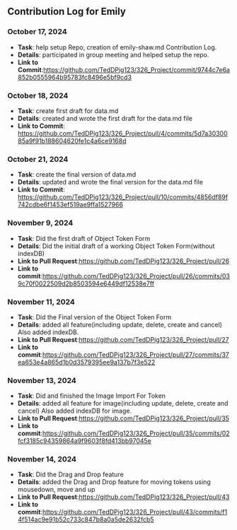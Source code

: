 ## Contribution Log for Emily

### October 17, 2024
- **Task**: help setup Repo, creation of emily-shaw.md Contribution Log.
- **Details**: participated in group meeting and helped setup the repo.
- **Link to Commit**:https://github.com/TedDPig123/326_Project/commit/9744c7e6a852b0555964b95783fc8496e5bf9cd3

### October 18, 2024
- **Task**: create first draft for data.md
- **Details**: created and wrote the first draft for the data.md file
- **Link to Commit**: https://github.com/TedDPig123/326_Project/pull/4/commits/5d7a3030085a9f91b188604620fe1c4a6ce9168d

### October 21, 2024
- **Task**: create the final version of data.md
- **Details**: updated and wrote the final version for the data.md file
- **Link to Commit**: https://github.com/TedDPig123/326_Project/pull/10/commits/4856df89f742cdbe6f1453ef519ae9ffa1527966

###  November 9, 2024
- **Task**: Did the first draft of Object Token Form
- **Details**: Did the initial draft of a working Object Token Form(without indexDB) 
- **Link to Pull Request**:https://github.com/TedDPig123/326_Project/pull/26
- **Link to commit**:https://github.com/TedDPig123/326_Project/pull/26/commits/039c70f0022509d2b8503594e6449df12538e7ff

###  November 11, 2024
- **Task**: Did the Final version of the Object Token Form
- **Details**: added all feature(including update, delete, create and cancel) Also added indexDB.
- **Link to Pull Request**:https://github.com/TedDPig123/326_Project/pull/27
- **Link to commit**:https://github.com/TedDPig123/326_Project/pull/27/commits/37ea653e4a865d1b0d3579395ee9a137b7f3e522

###  November 13, 2024
- **Task**: Did and finished the Image Import For Token
- **Details**: added all feature for image(including update, delete, create and cancel) Also added indexDB for image.
- **Link to Pull Request**:https://github.com/TedDPig123/326_Project/pull/35
- **Link to commit**:https://github.com/TedDPig123/326_Project/pull/35/commits/02fcf3185c94359864a9f9603f8fd413bb97045e

###  November 14, 2024
- **Task**: Did the Drag and Drop feature
- **Details**: added the Drag and Drop feature for moving tokens using mousedown, move and up
- **Link to Pull Request**:https://github.com/TedDPig123/326_Project/pull/43
- **Link to commit**:https://github.com/TedDPig123/326_Project/pull/43/commits/f14f514ac9e91b52c733c847b8a0a5de2632fcb5